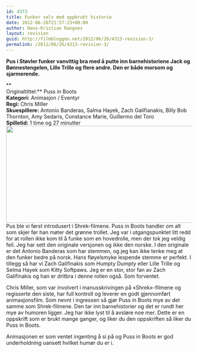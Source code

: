 ```yaml
---
id: 4373
title: Funker selv med oppbrukt historie
date: 2012-06-26T21:57:23+00:00
author: Hans-Kristian Rangnes
layout: revision
guid: http://filmbloggen.net/2012/06/26/4313-revision-3/
permalink: /2012/06/26/4313-revision-3/
---
```

**Pus i Støvler funker vanvittig bra med å putte inn barnehistoriene Jack og Bønnestengelen, Lille Trille og flere andre. Den er både morsom og sjarmerende.**<!--more-->

**  
Originaltittel:** Puss in Boots  
**Kategori:** Animasjon / Eventyr  
**Regi:** Chris Miller  
**Skuespillere:** Antonio Banderas, Salma Hayek, Zach Galifianakis, Billy Bob Thornton, Amy Sedaris, Constance Marie, Guillermo del Toro  
**Spilletid:** 1 time og 27 minutter  
<a href="http://filmbloggen.net/?attachment_id=4371" rel="attachment wp-att-4371"><img class="alignnone size-large wp-image-4371" src="http://filmbloggen.net/wp-content/uploads//2012/06/puss-in-boots-620x263.jpg" alt="" width="620" height="263" /></a>  
Pus ble vi først introdusert i Shrek-filmene. Puss in Boots handler om alt som skjer før han møter det grønne trollet. Jeg var i utgangspunktet litt redd for at rollen ikke kom til å funke som en hovedrolle, men der tok jeg veldig feil. Jeg har sett den originale versjonen og ikke den norske. I den originale er det Antonio Banderas som har stemmen, og jeg kan ikke tenke meg at den funker bedre på norsk. Hans fløyelsmyke lespende stemme er perfekt. I tillegg så har vi Zach Galifinakis som Humpty Dumpty eller Lille Trille og Selma Hayek som Kitty Softpaws. Jeg er en stor, stor fan av Zach Galifinakis og han er dritbra i denne rollen også. Som forventet.

Chris Miller, som var involvert i manusskrivingen på «Shrek»-filmene og regisserte den siste, har full kontroll og leverer en godt gjennomført animasjonsfilm. Som nevnt i ingressen så gjør Puss in Boots mye av det samme som Shrek-filmene. Den tar inn barnehistorier og det er rundt her mye av humoren ligger. Jeg har ikke lyst til å avsløre noe mer. Dette er en oppskrift som er brukt mange ganger, og liker du den oppskriften så liker du Puss in Boots.

Animasjonen er som ventet ingenting å si på og Puss in Boots er god underholdning uansett hvilket humør du er i.